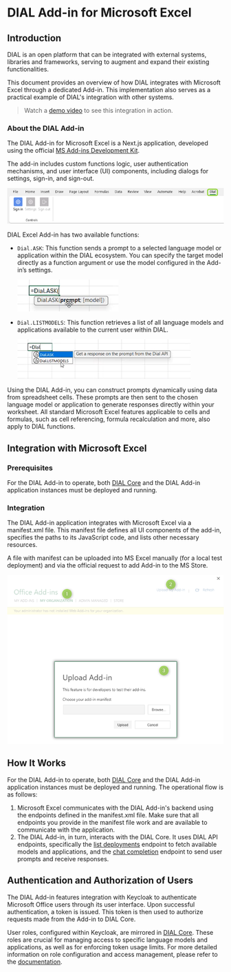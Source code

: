 # DIAL Add-in for Microsoft Excel

## Introduction

DIAL is an open platform that can be integrated with external systems, libraries and frameworks, serving to augment and expand their existing functionalities.

This document provides an overview of how DIAL integrates with Microsoft Excel through a dedicated Add-in. This implementation also serves as a practical example of DIAL's integration with other systems.

> Watch a [demo video](/docs/video%20demos/3.Developers/Integrations/14.dial-excel-plugin.md) to see this integration in action.

### About the DIAL Add-in

The DIAL Add-in for Microsoft Excel is a Next.js application, developed using the official [MS Add-ins Development Kit](https://learn.microsoft.com/en-us/office/dev/add-ins/develop/development-kit-overview?tabs=vscode).

The add-in includes custom functions logic, user authentication mechanisms, and user interface (UI) components, including dialogs for settings, sign-in, and sign-out.

![](../img/excel1.png)

DIAL Excel Add-in has two available functions:

* `Dial.ASK`: This function sends a prompt to a selected language model or application within the DIAL ecosystem. You can specify the target model directly as a function argument or use the model configured in the Add-in’s settings.

    ![](../img/excel2.png)

* `Dial.LISTMODELS`: This function retrieves a list of all language models and applications available to the current user within DIAL.

    ![](../img/excel3.png)

Using the DIAL Add-in, you can construct prompts dynamically using data from spreadsheet cells. These prompts are then sent to the chosen language model or application to generate responses directly within your worksheet. All standard Microsoft Excel features applicable to cells and formulas, such as cell referencing, formula recalculation and more, also apply to DIAL functions.

## Integration with Microsoft Excel

### Prerequisites

For the DIAL Add-in to operate, both [DIAL Core](/docs/platform/3.core/0.about-core.md) and the DIAL Add-in application instances must be deployed and running.

### Integration

The DIAL Add-in application integrates with Microsoft Excel via a manifest.xml file. This manifest file defines all UI components of the add-in, specifies the paths to its JavaScript code, and lists other necessary resources.

A file with manifest can be uploaded into MS Excel manually (for a local test deployment) and via the official request to add Add-in to the MS Store.

![](../img/excel4.png)

## How It Works

For the DIAL Add-in to operate, both [DIAL Core](/docs/platform/3.core/0.about-core.md) and the DIAL Add-in application instances must be deployed and running.
The operational flow is as follows:

1.	Microsoft Excel communicates with the DIAL Add-in's backend using the endpoints defined in the manifest.xml file. Make sure that all endpoints you provide in the manifest file work and are available to communicate with the application.
2.	The DIAL Add-in, in turn, interacts with the DIAL Core. It uses DIAL API endpoints, specifically the [list deployments](https://dialx.ai/dial_api#tag/Deployment-listing) endpoint to fetch available models and applications, and the [chat completion](https://dialx.ai/dial_api#operation/sendChatCompletionRequest) endpoint to send user prompts and receive responses.

## Authentication and Authorization of Users

The DIAL Add-in features integration with Keycloak to authenticate Microsoft Office users through its user interface. Upon successful authentication, a token is issued. This token is then used to authorize requests made from the Add-in to DIAL Core.

User roles, configured within Keycloak, are mirrored in [DIAL Core](/docs/tutorials/2.devops/2.auth-and-access-control/3.configure-idps/keycloak.md). These roles are crucial for managing access to specific language models and applications, as well as for enforcing token usage limits. For more detailed information on role configuration and access management, please refer to the [documentation](/docs/platform/3.core/2.access-control-intro.md).
